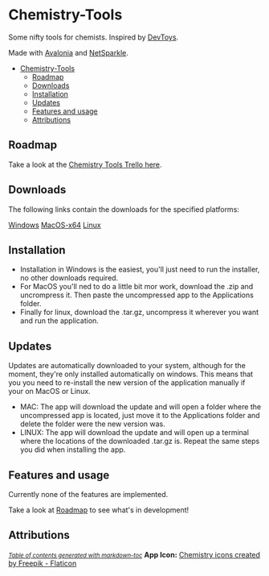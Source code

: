 # Chemistry-Tools
Some nifty tools for chemists. Inspired by [DevToys](https://github.com/veler/DevToys).

Made with [Avalonia](https://github.com/AvaloniaUI/Avalonia) and [NetSparkle](https://github.com/NetSparkleUpdater/NetSparkle).

- [Chemistry-Tools](#chemistry-tools)
  * [Roadmap](#roadmap)
  * [Downloads](#downloads)
  * [Installation](#installation)
  * [Updates](#updates)
  * [Features and usage](#features-and-usage)
  * [Attributions](#attributions)

## Roadmap
Take a look at the [Chemistry Tools Trello here](https://trello.com/b/fFzjvGlI/chemistry-app).

## Downloads
The following links contain the downloads for the specified platforms:

[Windows](https://chemistry-tools.netlify.app/windows/Chemistry%20Tools%20Installer.exe) [MacOS-x64](https://chemistry-tools.netlify.app/macos/Chemistry%20Tools%20%28OSX-x64%29%200.0.0.zip) [Linux](https://chemistry-tools.netlify.app/linux/Chemistry%20Tools%20%28Linux-x64%29%200.0.0.tar.gz)

## Installation
* Installation in Windows is the easiest, you'll just need to run the installer, no other downloads required.
* For MacOS you'll ned to do a little bit mor work, download the .zip and uncrompress it. Then paste the uncompressed app to the Applications folder.
* Finally for linux, download the .tar.gz, uncompress it wherever you want and run the application.

## Updates
Updates are automatically downloaded to your system, although for the moment, they're only installed automatically on windows. This means that you you need to re-install the new version of the application manually if your on MacOS or Linux.
* MAC: The app will download the update and will open a folder where the uncompressed app is located, just move it to the Applications folder and delete the folder were the new version was.
* LINUX: The app will download the update and will open up a terminal where the locations of the downloaded .tar.gz is. Repeat the same steps you did when installing the app.

## Features and usage
Currently none of the features are implemented.

Take a look at [Roadmap](#roadmap) to see what's in development!

## Attributions
<small><i><a href='http://ecotrust-canada.github.io/markdown-toc/'>Table of contents generated with markdown-toc</a></i></small>
**App Icon:**
<a href="https://www.flaticon.com/free-icons/chemistry" title="chemistry icons">Chemistry icons created by Freepik - Flaticon</a>
